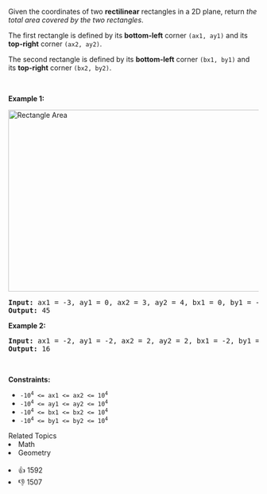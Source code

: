 <p>Given the coordinates of two <strong>rectilinear</strong> rectangles in a 2D plane, return <em>the total area covered by the two rectangles</em>.</p>

<p>The first rectangle is defined by its <strong>bottom-left</strong> corner <code>(ax1, ay1)</code> and its <strong>top-right</strong> corner <code>(ax2, ay2)</code>.</p>

<p>The second rectangle is defined by its <strong>bottom-left</strong> corner <code>(bx1, by1)</code> and its <strong>top-right</strong> corner <code>(bx2, by2)</code>.</p>

<p>&nbsp;</p> 
<p><strong class="example">Example 1:</strong></p> 
<img alt="Rectangle Area" src="https://assets.leetcode.com/uploads/2021/05/08/rectangle-plane.png" style="width: 700px; height: 365px;" /> 
<pre>
<strong>Input:</strong> ax1 = -3, ay1 = 0, ax2 = 3, ay2 = 4, bx1 = 0, by1 = -1, bx2 = 9, by2 = 2
<strong>Output:</strong> 45
</pre>

<p><strong class="example">Example 2:</strong></p>

<pre>
<strong>Input:</strong> ax1 = -2, ay1 = -2, ax2 = 2, ay2 = 2, bx1 = -2, by1 = -2, bx2 = 2, by2 = 2
<strong>Output:</strong> 16
</pre>

<p>&nbsp;</p> 
<p><strong>Constraints:</strong></p>

<ul> 
 <li><code>-10<sup>4</sup> &lt;= ax1 &lt;= ax2 &lt;= 10<sup>4</sup></code></li> 
 <li><code>-10<sup>4</sup> &lt;= ay1 &lt;= ay2 &lt;= 10<sup>4</sup></code></li> 
 <li><code>-10<sup>4</sup> &lt;= bx1 &lt;= bx2 &lt;= 10<sup>4</sup></code></li> 
 <li><code>-10<sup>4</sup> &lt;= by1 &lt;= by2 &lt;= 10<sup>4</sup></code></li> 
</ul>

<div><div>Related Topics</div><div><li>Math</li><li>Geometry</li></div></div><br><div><li>👍 1592</li><li>👎 1507</li></div>